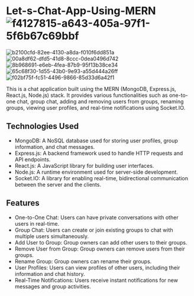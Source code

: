 # Let-s-Chat-App-Using-MERN![f4127815-a643-405a-97f1-5f6b67c69bbf](https://github.com/codernaman2001/Let-s-Chat-App-Using-MERN/assets/81150709/95039abd-9f0b-4161-adba-bcd796f1e618)
![b2100cfd-82ee-4130-a8da-f010f6dd851a](https://github.com/codernaman2001/Let-s-Chat-App-Using-MERN/assets/81150709/c5a5d713-a52e-4906-8573-5cfa0746818e)
![00a8df62-dfd5-41d8-8ccc-0dea0496d742](https://github.com/codernaman2001/Let-s-Chat-App-Using-MERN/assets/81150709/f79ff79d-9f34-4a34-9d16-52edcec3ba05)
![8b968691-e6eb-4fea-87b9-95f13b38ce34](https://github.com/codernaman2001/Let-s-Chat-App-Using-MERN/assets/81150709/4e6fdd95-579d-4ec3-a3df-30a27d175e1a)
![65c68f30-1d55-43b0-9e93-a55d444a26ff](https://github.com/codernaman2001/Let-s-Chat-App-Using-MERN/assets/81150709/bc3b8af3-6561-4177-a7ec-454828373d5c)
![f02bf75f-fc51-4496-9866-85d33d6a42f1](https://github.com/codernaman2001/Let-s-Chat-App-Using-MERN/assets/81150709/0c6b0e43-d8ce-43dd-8c20-1e33bc35077e)


This is a chat application built using the MERN (MongoDB, Express.js, React.js, Node.js) stack. It provides various functionalities such as one-to-one chat, group chat, adding and removing users from groups, renaming groups, viewing user profiles, and real-time notifications using Socket.IO.

## Technologies Used

- MongoDB: A NoSQL database used for storing user profiles, group information, and chat messages.
- Express.js: A backend framework used to handle HTTP requests and API endpoints.
- React.js: A JavaScript library for building user interfaces.
- Node.js: A runtime environment used for server-side development.
- Socket.IO: A library for enabling real-time, bidirectional communication between the server and the clients.

## Features

- One-to-One Chat: Users can have private conversations with other users in real-time.
- Group Chat: Users can create or join existing groups to chat with multiple users simultaneously.
- Add User to Group: Group owners can add other users to their groups.
- Remove User from Group: Group owners can remove users from their groups.
- Rename Group: Group owners can rename their groups.
- User Profiles: Users can view profiles of other users, including their information and chat history.
- Real-Time Notifications: Users receive instant notifications for new messages and group activities.
